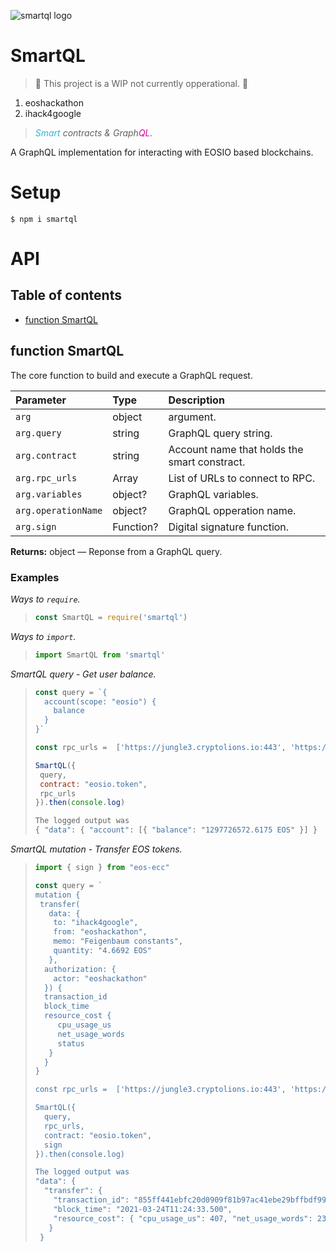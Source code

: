 ![smartql logo](https://raw.githubusercontent.com/pur3miish/smartql/main/static/smartql.svg)

# SmartQL

> 🚧 This project is a WIP not currently opperational. 👷

1. eoshackathon
2. ihack4google

> _<span style="color:#34b4cb">Smart</span> contracts & Graph<span style="color:#e10098">QL</span>._

A GraphQL implementation for interacting with EOSIO based blockchains.

# Setup

```shell
$ npm i smartql
```

# API

## Table of contents

- [function SmartQL](#function-smartql)

## function SmartQL

The core function to build and execute a GraphQL request.

| Parameter | Type | Description |
| :-- | :-- | :-- |
| `arg` | object | argument. |
| `arg.query` | string | GraphQL query string. |
| `arg.contract` | string | Account name that holds the smart constract. |
| `arg.rpc_urls` | Array<string> | List of URLs to connect to RPC. |
| `arg.variables` | object? | GraphQL variables. |
| `arg.operationName` | object? | GraphQL opperation name. |
| `arg.sign` | Function? | Digital signature function. |

**Returns:** object — Reponse from a GraphQL query.

### Examples

_Ways to `require`._

> ```js
> const SmartQL = require('smartql')
> ```

_Ways to `import`._

> ```js
> import SmartQL from 'smartql'
> ```

_SmartQL query - Get user balance._

> ```js
> const query = `{
>   account(scope: "eosio") {
>     balance
>   }
> }`
>
> const rpc_urls =  ['https://jungle3.cryptolions.io:443', 'https://jungle.eosphere.io:443']
>
> SmartQL({
>  query,
>  contract: "eosio.token",
>  rpc_urls
> }).then(console.log)
>
> The logged output was
> { "data": { "account": [{ "balance": "1297726572.6175 EOS" }] }
> ```

_SmartQL mutation - Transfer EOS tokens._

> ```js
> import { sign } from "eos-ecc"
>
> const query = `
> mutation {
>  transfer(
>    data: {
>     to: "ihack4google",
>     from: "eoshackathon",
>     memo: "Feigenbaum constants",
>     quantity: "4.6692 EOS"
>    },
>   authorization: {
>     actor: "eoshackathon"
>   }) {
>   transaction_id
>   block_time
>   resource_cost {
>      cpu_usage_us
>      net_usage_words
>      status
>    }
>   }
> }
>
> const rpc_urls =  ['https://jungle3.cryptolions.io:443', 'https://jungle.eosphere.io:443']
>
> SmartQL({
>   query,
>   rpc_urls,
>   contract: "eosio.token",
>   sign
> }).then(console.log)
>
> The logged output was
> "data": {
>   "transfer": {
>     "transaction_id": "855ff441ebfc20d0909f81b97ac41ebe29bffbdf996545439ac79bf2e5f4f4ec",
>     "block_time": "2021-03-24T11:24:33.500",
>     "resource_cost": { "cpu_usage_us": 407, "net_usage_words": 23, "status": "executed" } } \
>    }
>  }
> ```
